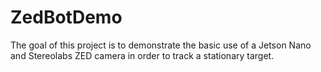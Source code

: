 # ZedBotDemo
 
The goal of this project is to demonstrate the basic use of a Jetson Nano and Stereolabs ZED camera in order to track a stationary target.